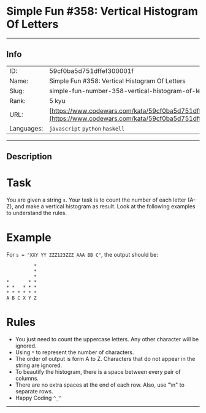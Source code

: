 # Simple Fun #358: Vertical Histogram Of Letters

---
## Info

|            |                                      |
|:-----------|:-------------------------------------|
| ID:        | 59cf0ba5d751dffef300001f                              |
| Name:      | Simple Fun #358: Vertical Histogram Of Letters                            |
| Slug:      | simple-fun-number-358-vertical-histogram-of-letters                            |
| Rank:      | 5 kyu                       |
| URL:       | [https://www.codewars.com/kata/59cf0ba5d751dffef300001f](https://www.codewars.com/kata/59cf0ba5d751dffef300001f)                 |
| Languages: |  `javascript`  `python`  `haskell`  |

---
## Description

# Task

You are given a string `s`. Your task is to count the number of each letter (A-Z), and make a vertical histogram as result. Look at the following examples to understand the rules.

# Example

For `s = "XXY YY ZZZ123ZZZ AAA BB C"`, the output should be:
```
          *
          *
          *
*       * *
* *   * * *
* * * * * *
A B C X Y Z
```
# Rules

- You just need to count the uppercase letters. Any other character will be ignored.
- Using `*` to represent the number of characters. 
- The order of output is form A to Z. Characters that do not appear in the string are ignored.
- To beautify the histogram, there is a space between every pair of columns.
- There are no extra spaces at the end of each row. Also, use "\n" to separate rows.
- Happy Coding `^_^`


---
